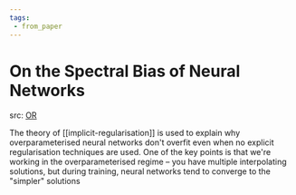 ```yaml
---
tags:
 - from_paper
---
```


# On the Spectral Bias of Neural Networks

src: [OR](https://openreview.net/forum?id=r1gR2sC9FX)

The theory of [[implicit-regularisation]] is used to explain why overparameterised neural networks don't overfit even when no explicit regularisation techniques are used. One of the key points is that we're working in the overparameterised regime – you have multiple interpolating solutions, but during training, neural networks tend to converge to the "simpler" solutions